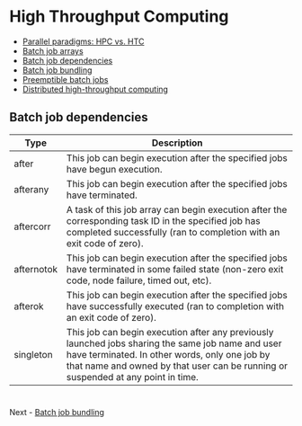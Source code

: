 # High Throughput Computing

- [Parallel paradigms: HPC vs. HTC](PARALLEL.md)
- [Batch job arrays](ARRAYS.md)
- [Batch job dependencies](DEPENDENCIES.md)
- [Batch job bundling](BUNDLING.md)
- [Preemptible batch jobs](PREEMPTIBLE.md)
- [Distributed high-throughput computing](DHTC.md)

## Batch job dependencies

| Type | Description |
| ---- | ----------- |
| after      | This job can begin execution after the specified jobs have begun execution. |
| afterany   | This job can begin execution after the specified jobs have terminated. |
| aftercorr  | A task of this job array can begin execution after the corresponding task ID in the specified job has completed successfully (ran to completion with an exit code of zero).  |
| afternotok | This job can begin execution after the specified jobs have terminated in some failed state (non-zero exit code, node failure, timed out, etc). |
| afterok 	 | This job can begin execution after the specified jobs have successfully executed (ran to completion with an exit code of zero). |
| singleton  | This job can begin execution after any previously launched jobs sharing the same job name and user have terminated.  In other words, only one job by that name and owned by that user can be running or suspended at any point in time. |

#

Next - [Batch job bundling](BUNDLING.md)
